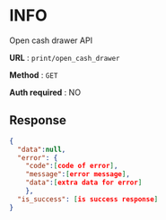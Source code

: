 # INFO

Open cash drawer API

**URL** : `print/open_cash_drawer`

**Method** : `GET`

**Auth required** : NO

## Response

```json
{
  "data":null,
  "error": {
    "code":[code of error],
    "message":[error message],
    "data":[extra data for error]
    },
  "is_success": [is success response] 
}
```
